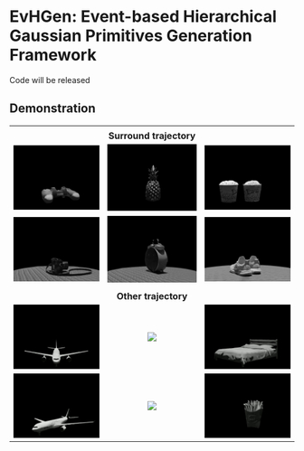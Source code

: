 # EvHGen: Event-based Hierarchical Gaussian Primitives Generation Framework
Code will be released



## Demonstration 
<table>
<tr>
  <td colspan="4" style="text-align:center;">
    <div style="margin-top:5px; font-weight:bold; font-size:16px;">
      Surround trajectory
    </div>
  </td>
</tr>

  <tr>
    <td align="center"><img src="videos/1.gif" width="250"/></td>
    <td align="center"><img src="videos/2.gif" width="250"/></td>
    <td align="center"><img src="videos/3.gif" width="250"/></td>
  </tr>

  <tr>
    <td align="center"><img src="videos/4.gif" width="250"/></td>
    <td align="center"><img src="videos/5.gif" width="250"/></td>
    <td align="center"><img src="videos/6.gif" width="250"/></td>
  </tr>

<tr>
  <td colspan="4" style="text-align:center;">
    <div style="margin-top:5px; font-weight:bold; font-size:16px;">
      Other trajectory
    </div>
  </td>
</tr>

  <tr>
    <td align="center"><img src="videos/7.gif" width="250"/></td>
    <td align="center"><img src="videos/8.gif" width="250"/></td>
    <td align="center"><img src="videos/9.gif" width="250"/></td>
  </tr>

  <tr>
    <td align="center"><img src="videos/10.gif" width="250"/></td>
    <td align="center"><img src="videos/11.gif" width="250"/></td>
    <td align="center"><img src="videos/12.gif" width="250"/></td>
  </tr>

</table>
